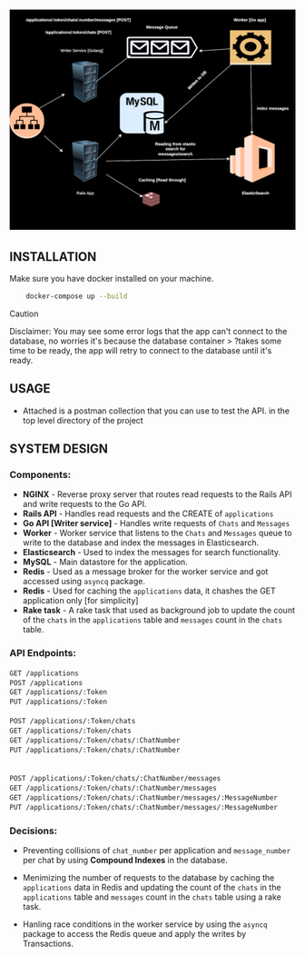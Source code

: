 ![instabug-task system design](./instabug-task-system-design.svg "System design")
----------------------------


## INSTALLATION
Make sure you have docker installed on your machine.
```bash
    docker-compose up --build
```

> [!CAUTION] 
> Disclaimer: You may see some error logs that the app can't connect to the database, no worries it's because the database container > ?takes some time to be ready, the app will retry to connect to the database until it's ready.

## USAGE
- Attached is a postman collection that you can use to test the API. in the top level directory of the project

## SYSTEM DESIGN

### Components:
- **NGINX** - Reverse proxy server that routes read requests to the Rails API and write requests to the Go API.
- **Rails API** - Handles read requests and the CREATE of `applications`
- **Go API [Writer service]** - Handles write requests of `Chats` and `Messages`
- **Worker** - Worker service that listens to the `Chats` and `Messages` queue to write to the database and index the messages in Elasticsearch. 
- **Elasticsearch** - Used to index the messages for search functionality.
- **MySQL** - Main datastore for the application.
- **Redis** - Used as a message broker for the worker service and got accessed using `asyncq` package.
- **Redis** - Used for caching the `applications` data, it chashes the GET application only [for simplicity]
- **Rake task** - A rake task that used as background job to update the count of the `chats` in the `applications` table and `messages` count in the `chats` table.

### API Endpoints:
```bash
GET /applications
POST /applications
GET /applications/:Token
PUT /applications/:Token

POST /applications/:Token/chats
GET /applications/:Token/chats
GET /applications/:Token/chats/:ChatNumber
PUT /applications/:Token/chats/:ChatNumber


POST /applications/:Token/chats/:ChatNumber/messages
GET /applications/:Token/chats/:ChatNumber/messages
GET /applications/:Token/chats/:ChatNumber/messages/:MessageNumber
PUT /applications/:Token/chats/:ChatNumber/messages/:MessageNumber
```

### Decisions:
- Preventing collisions of `chat_number` per application and `message_number` per chat by using **Compound Indexes** in the database.

- Menimizing the number of requests to the database by caching the `applications` data in Redis and updating the count of the `chats` in the `applications` table and `messages` count in the `chats` table using a rake task.

- Hanling race conditions in the worker service by using the `asyncq` package to access the Redis queue and apply the writes by Transactions.
